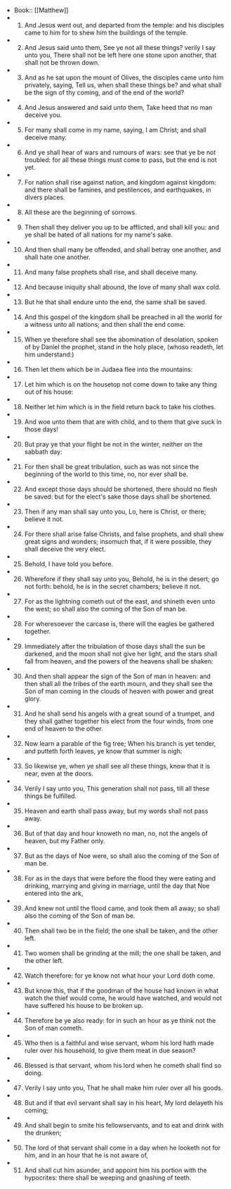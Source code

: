 - Book:: [[Matthew]]
- 1. And Jesus went out, and departed from the temple: and his disciples came to him for to shew him the buildings of the temple.
- 2. And Jesus said unto them, See ye not all these things? verily I say unto you, There shall not be left here one stone upon another, that shall not be thrown down.
- 3. And as he sat upon the mount of Olives, the disciples came unto him privately, saying, Tell us, when shall these things be? and what shall be the sign of thy coming, and of the end of the world?
- 4. And Jesus answered and said unto them, Take heed that no man deceive you.
- 5. For many shall come in my name, saying, I am Christ; and shall deceive many.
- 6. And ye shall hear of wars and rumours of wars: see that ye be not troubled: for all these things must come to pass, but the end is not yet.
- 7. For nation shall rise against nation, and kingdom against kingdom: and there shall be famines, and pestilences, and earthquakes, in divers places.
- 8. All these are the beginning of sorrows.
- 9. Then shall they deliver you up to be afflicted, and shall kill you: and ye shall be hated of all nations for my name's sake.
- 10. And then shall many be offended, and shall betray one another, and shall hate one another.
- 11. And many false prophets shall rise, and shall deceive many.
- 12. And because iniquity shall abound, the love of many shall wax cold.
- 13. But he that shall endure unto the end, the same shall be saved.
- 14. And this gospel of the kingdom shall be preached in all the world for a witness unto all nations; and then shall the end come.
- 15. When ye therefore shall see the abomination of desolation, spoken of by Daniel the prophet, stand in the holy place, (whoso readeth, let him understand:)
- 16. Then let them which be in Judaea flee into the mountains:
- 17. Let him which is on the housetop not come down to take any thing out of his house:
- 18. Neither let him which is in the field return back to take his clothes.
- 19. And woe unto them that are with child, and to them that give suck in those days!
- 20. But pray ye that your flight be not in the winter, neither on the sabbath day:
- 21. For then shall be great tribulation, such as was not since the beginning of the world to this time, no, nor ever shall be.
- 22. And except those days should be shortened, there should no flesh be saved: but for the elect's sake those days shall be shortened.
- 23. Then if any man shall say unto you, Lo, here is Christ, or there; believe it not.
- 24. For there shall arise false Christs, and false prophets, and shall shew great signs and wonders; insomuch that, if it were possible, they shall deceive the very elect.
- 25. Behold, I have told you before.
- 26. Wherefore if they shall say unto you, Behold, he is in the desert; go not forth: behold, he is in the secret chambers; believe it not.
- 27. For as the lightning cometh out of the east, and shineth even unto the west; so shall also the coming of the Son of man be.
- 28. For wheresoever the carcase is, there will the eagles be gathered together.
- 29. Immediately after the tribulation of those days shall the sun be darkened, and the moon shall not give her light, and the stars shall fall from heaven, and the powers of the heavens shall be shaken:
- 30. And then shall appear the sign of the Son of man in heaven: and then shall all the tribes of the earth mourn, and they shall see the Son of man coming in the clouds of heaven with power and great glory.
- 31. And he shall send his angels with a great sound of a trumpet, and they shall gather together his elect from the four winds, from one end of heaven to the other.
- 32. Now learn a parable of the fig tree; When his branch is yet tender, and putteth forth leaves, ye know that summer is nigh:
- 33. So likewise ye, when ye shall see all these things, know that it is near, even at the doors.
- 34. Verily I say unto you, This generation shall not pass, till all these things be fulfilled.
- 35. Heaven and earth shall pass away, but my words shall not pass away.
- 36. But of that day and hour knoweth no man, no, not the angels of heaven, but my Father only.
- 37. But as the days of Noe were, so shall also the coming of the Son of man be.
- 38. For as in the days that were before the flood they were eating and drinking, marrying and giving in marriage, until the day that Noe entered into the ark,
- 39. And knew not until the flood came, and took them all away; so shall also the coming of the Son of man be.
- 40. Then shall two be in the field; the one shall be taken, and the other left.
- 41. Two women shall be grinding at the mill; the one shall be taken, and the other left.
- 42. Watch therefore: for ye know not what hour your Lord doth come.
- 43. But know this, that if the goodman of the house had known in what watch the thief would come, he would have watched, and would not have suffered his house to be broken up.
- 44. Therefore be ye also ready: for in such an hour as ye think not the Son of man cometh.
- 45. Who then is a faithful and wise servant, whom his lord hath made ruler over his household, to give them meat in due season?
- 46. Blessed is that servant, whom his lord when he cometh shall find so doing.
- 47. Verily I say unto you, That he shall make him ruler over all his goods.
- 48. But and if that evil servant shall say in his heart, My lord delayeth his coming;
- 49. And shall begin to smite his fellowservants, and to eat and drink with the drunken;
- 50. The lord of that servant shall come in a day when he looketh not for him, and in an hour that he is not aware of,
- 51. And shall cut him asunder, and appoint him his portion with the hypocrites: there shall be weeping and gnashing of teeth.
